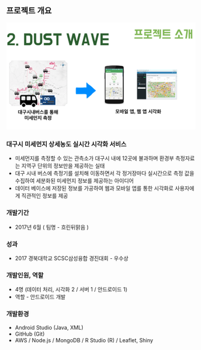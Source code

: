 ## 프로젝트 개요

<img src="https://github.com/nicewoong/DustWave/blob/master/dust_wave_intro.png" alt="pleet"/>


### 대구시 미세먼지 상세농도 실시간 시각화 서비스

* 미세먼지를 측정할 수 있는 관측소가 대구시 내에 12곳에 불과하며 환경부 측정자료는 지역구 단위의 정보만을 제공하는 실태
* 대구 시내 버스에 측정기를 설치해 이동하면서 각 정거장마다 실시간으로 측정 값을 수집하여 세분화된 미세먼지 정보를 제공하는 아이디어 
* 데이터 베이스에 저장된 정보를 가공하여 웹과 모바일 앱를 통한 시각화로 사용자에게 직관적인 정보를 제공

### 개발기간

* 2017년 6월 ( 팀명 - 흐린뒤맑음 )

### 성과

* 2017 경북대학교 SCSC삼성융합 경진대회 - 우수상


### 개발인원, 역할

* 4명 (데이터 처리, 시각화 2 / 서버 1 / 안드로이드 1)
* 역할 - 안드로이드 개발


### 개발환경

* Android Studio (Java, XML) 
* GitHub (Git) 
* AWS  / Node.js  / MongoDB / R Studio (R)  / Leaflet, Shiny
